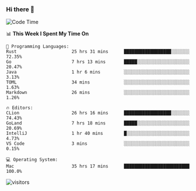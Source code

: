 ### Hi there 👋

<!--
**CrazyCollin/crazycollin** is a ✨ _special_ ✨ repository because its `README.md` (this file) appears on your GitHub profile.

Here are some ideas to get you started:

- 🔭 I’m currently working on ...
- 🌱 I’m currently learning ...
- 👯 I’m looking to collaborate on ...
- 🤔 I’m looking for help with ...
- 💬 Ask me about ...
- 📫 How to reach me: ...
- 😄 Pronouns: ...
- ⚡ Fun fact: ...
-->

<!--START_SECTION:waka-->
![Code Time](http://img.shields.io/badge/Code%20Time-85%20hrs%2050%20mins-blue)

📊 **This Week I Spent My Time On** 

```text
💬 Programming Languages: 
Rust                     25 hrs 31 mins      ██████████████████░░░░░░░   72.35% 
Go                       7 hrs 13 mins       █████░░░░░░░░░░░░░░░░░░░░   20.47% 
Java                     1 hr 6 mins         ░░░░░░░░░░░░░░░░░░░░░░░░░   3.13% 
TOML                     34 mins             ░░░░░░░░░░░░░░░░░░░░░░░░░   1.63% 
Markdown                 26 mins             ░░░░░░░░░░░░░░░░░░░░░░░░░   1.26%

🔥 Editors: 
CLion                    26 hrs 16 mins      ██████████████████░░░░░░░   74.43% 
GoLand                   7 hrs 18 mins       █████░░░░░░░░░░░░░░░░░░░░   20.69% 
IntelliJ                 1 hr 40 mins        █░░░░░░░░░░░░░░░░░░░░░░░░   4.73% 
VS Code                  3 mins              ░░░░░░░░░░░░░░░░░░░░░░░░░   0.15%

💻 Operating System: 
Mac                      35 hrs 17 mins      █████████████████████████   100.0%

```


<!--END_SECTION:waka-->


![visitors](https://visitor-badge.glitch.me/badge?page_id=crazycollin.crazycollin&left_color=green&right_color=red)
